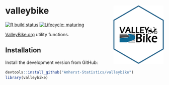 
# valleybike <img src="man/figures/logo.png" title="logo created with hexSticker" width="160px" align="right"/>

<!-- badges: start -->

[![R build
status](https://github.com/Amherst-Statistics/valleybike/workflows/R-CMD-check/badge.svg)](https://github.com/Amherst-Statistics/valleybike/actions)
[![Lifecycle:
maturing](https://img.shields.io/badge/lifecycle-experimental-orange.svg)](https://www.tidyverse.org/lifecycle/#experimental)
<!-- badges: end -->

[ValleyBike.org](https://www.valleybike.org/) utility functions.

## Installation

Install the development version from GitHub:

``` r
devtools::install_github("Amherst-Statistics/valleybike")
library(valleybike)
```
